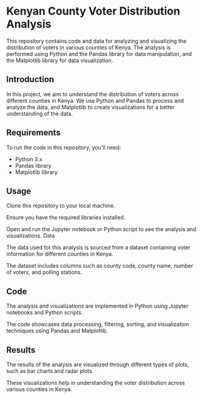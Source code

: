 # Kenyan County Voter Distribution Analysis

This repository contains code and data for analyzing and visualizing the distribution of voters in various counties of Kenya. The analysis is performed using Python and the Pandas library for data manipulation, and the Matplotlib library for data visualization.

## Introduction

In this project, we aim to understand the distribution of voters across different counties in Kenya. We use Python and Pandas to process and analyze the data, and Matplotlib to create visualizations for a better understanding of the data.

## Requirements

To run the code in this repository, you'll need:

- Python 3.x
- Pandas library
- Matplotlib library
## Usage
Clone this repository to your local machine.

Ensure you have the required libraries installed.

Open and run the Jupyter notebook or Python script to see the analysis and visualizations.
Data

The data used for this analysis is sourced from a dataset containing voter information for different counties in Kenya.

The dataset includes columns such as county code, county name, number of voters, and polling stations.

## Code
The analysis and visualizations are implemented in Python using Jupyter notebooks and Python scripts. 

The code showcases data processing, filtering, sorting, and visualization techniques using Pandas and Matplotlib.

## Results
The results of the analysis are visualized through different types of plots, such as bar charts and radar plots. 

These visualizations help in understanding the voter distribution across various counties in Kenya.


